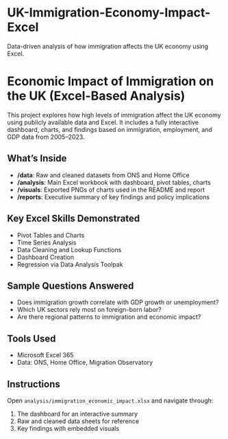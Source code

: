 # UK-Immigration-Economy-Impact-Excel
Data-driven analysis of how immigration affects the UK economy using Excel.

# Economic Impact of Immigration on the UK (Excel-Based Analysis)

This project explores how high levels of immigration affect the UK economy using publicly available data and Excel. It includes a fully interactive dashboard, charts, and findings based on immigration, employment, and GDP data from 2005–2023.

## What’s Inside

- **/data**: Raw and cleaned datasets from ONS and Home Office
- **/analysis**: Main Excel workbook with dashboard, pivot tables, charts
- **/visuals**: Exported PNGs of charts used in the README and report
- **/reports**: Executive summary of key findings and policy implications

## Key Excel Skills Demonstrated

- Pivot Tables and Charts
- Time Series Analysis
- Data Cleaning and Lookup Functions
- Dashboard Creation
- Regression via Data Analysis Toolpak

## Sample Questions Answered

- Does immigration growth correlate with GDP growth or unemployment?
- Which UK sectors rely most on foreign-born labor?
- Are there regional patterns to immigration and economic impact?

## Tools Used

- Microsoft Excel 365
- Data: ONS, Home Office, Migration Observatory

## Instructions

Open `analysis/immigration_economic_impact.xlsx` and navigate through:
1. The dashboard for an interactive summary
2. Raw and cleaned data sheets for reference
3. Key findings with embedded visuals
